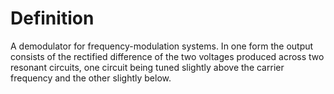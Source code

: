 # Definition

A demodulator for frequency-modulation systems. In one form the output
consists of the rectified difference of the two voltages produced across
two resonant circuits, one circuit being tuned slightly above the
carrier frequency and the other slightly below.

